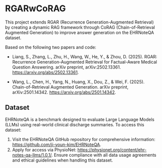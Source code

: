 # RGARwCoRAG
This project extends RGAR (Recurrence Generation-Augmented Retrieval) by creating a dynamic RAG framework through CoRAG (Chain-of-Retrieval Augmented Generation) to improve answer generation on the EHRNoteQA dataset. 

Based on the following two papers and code:

- Liang, S., Zhang, L., Zhu, H., Wang, W., He, Y., & Zhou, D. (2025). RGAR: Recurrence Generation-Augmented Retrieval for Factual-Aware Medical Question Answering. arXiv preprint, arXiv:2502.13361. https://arxiv.org/abs/2502.13361.

- Wang, L., Chen, H., Yang, N., Huang, X., Dou, Z., & Wei, F. (2025). Chain-of-Retrieval Augmented Generation. arXiv preprint, arXiv:2501.14342. https://arxiv.org/abs/2501.14342.

## Dataset
  
EHRNoteQA is a benchmark designed to evaluate Large Language Models (LLMs) using real-world clinical discharge summaries. To access this dataset:
1. Visit the EHRNoteQA GitHub repository for comprehensive information: https://github.com/ji-youn-kim/EHRNoteQA.
2. Apply for access via PhysioNet: https://physionet.org/content/ehr-notes-qa-llms/1.0.1/.
Ensure compliance with all data usage agreements and ethical guidelines when handling this dataset.
